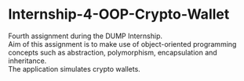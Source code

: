 # Internship-4-OOP-Crypto-Wallet
Fourth assignment during the DUMP Internship.  
Aim of this assignment is to make use of object-oriented programming concepts such as abstraction,
polymorphism, encapsulation and inheritance.  
The application simulates crypto wallets.